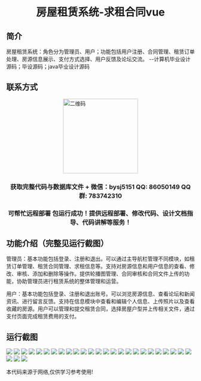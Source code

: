 <p><h1 align="center">房屋租赁系统-求租合同vue</h1></p>

## 简介
房屋租赁系统：角色分为管理员、用户；功能包括用户注册、合同管理、租赁订单处理、房源信息展示、支付方式选择、用户反馈及论坛交流。    --计算机毕业设计源码；毕设源码；java毕业设计源码


## 联系方式
<img src="https://bs-1329754181.cos.ap-shanghai.myqcloud.com/wx.jpg" alt="二维码" style="display: block; margin: 0 auto;" width="200px">
<p><h3 align="center">获取完整代码与数据库文件 + 微信：bysj5151 QQ: 86050149 QQ群: 783742310</h3></p>
<p><h3 align="center">可帮忙远程部署 包运行成功！提供远程部署、修改代码、设计文档指导、代码讲解等服务！</h3></p>

## 功能介绍（完整见运行截图）
管理员：基本功能包括登录、注册和退出。可以通过主导航栏管理不同模块，如租赁订单管理、租赁合同管理、求租信息等。支持对房源信息和用户信息的查看、修改、审核、添加和删除等操作。提供轮播图管理、合同审核和合同文件上传的功能，协助管理员进行租赁系统的整体管理和运营。

用户：基本功能包括登录、注册和退出账号。可以浏览房源信息、查看论坛和新闻资讯、进行留言反馈。支持在信息模块中查看和编辑个人信息、上传照片以及查看收藏的房源。用户可以管理和提交租赁合同，选择房屋户型并上传相关文件，通过支付页面完成租赁费用的支付。


## 运行截图
![](https://bs-1329754181.cos.ap-shanghai.myqcloud.com/ssm/HousingRentalSystemRentalContract/img/001.jpg)
![](https://bs-1329754181.cos.ap-shanghai.myqcloud.com/ssm/HousingRentalSystemRentalContract/img/002.jpg)
![](https://bs-1329754181.cos.ap-shanghai.myqcloud.com/ssm/HousingRentalSystemRentalContract/img/003.jpg)
![](https://bs-1329754181.cos.ap-shanghai.myqcloud.com/ssm/HousingRentalSystemRentalContract/img/004.jpg)
![](https://bs-1329754181.cos.ap-shanghai.myqcloud.com/ssm/HousingRentalSystemRentalContract/img/005.jpg)
![](https://bs-1329754181.cos.ap-shanghai.myqcloud.com/ssm/HousingRentalSystemRentalContract/img/006.jpg)
![](https://bs-1329754181.cos.ap-shanghai.myqcloud.com/ssm/HousingRentalSystemRentalContract/img/007.jpg)
![](https://bs-1329754181.cos.ap-shanghai.myqcloud.com/ssm/HousingRentalSystemRentalContract/img/008.jpg)
![](https://bs-1329754181.cos.ap-shanghai.myqcloud.com/ssm/HousingRentalSystemRentalContract/img/009.jpg)
![](https://bs-1329754181.cos.ap-shanghai.myqcloud.com/ssm/HousingRentalSystemRentalContract/img/010.jpg)
![](https://bs-1329754181.cos.ap-shanghai.myqcloud.com/ssm/HousingRentalSystemRentalContract/img/011.jpg)
![](https://bs-1329754181.cos.ap-shanghai.myqcloud.com/ssm/HousingRentalSystemRentalContract/img/012.jpg)
![](https://bs-1329754181.cos.ap-shanghai.myqcloud.com/ssm/HousingRentalSystemRentalContract/img/013.jpg)
![](https://bs-1329754181.cos.ap-shanghai.myqcloud.com/ssm/HousingRentalSystemRentalContract/img/014.jpg)
![](https://bs-1329754181.cos.ap-shanghai.myqcloud.com/ssm/HousingRentalSystemRentalContract/img/015.jpg)
![](https://bs-1329754181.cos.ap-shanghai.myqcloud.com/ssm/HousingRentalSystemRentalContract/img/016.jpg)
![](https://bs-1329754181.cos.ap-shanghai.myqcloud.com/ssm/HousingRentalSystemRentalContract/img/017.jpg)
![](https://bs-1329754181.cos.ap-shanghai.myqcloud.com/ssm/HousingRentalSystemRentalContract/img/018.jpg)
![](https://bs-1329754181.cos.ap-shanghai.myqcloud.com/ssm/HousingRentalSystemRentalContract/img/019.jpg)
![](https://bs-1329754181.cos.ap-shanghai.myqcloud.com/ssm/HousingRentalSystemRentalContract/img/020.jpg)
![](https://bs-1329754181.cos.ap-shanghai.myqcloud.com/ssm/HousingRentalSystemRentalContract/img/021.jpg)
![](https://bs-1329754181.cos.ap-shanghai.myqcloud.com/ssm/HousingRentalSystemRentalContract/img/022.jpg)
![](https://bs-1329754181.cos.ap-shanghai.myqcloud.com/ssm/HousingRentalSystemRentalContract/img/023.jpg)
![](https://bs-1329754181.cos.ap-shanghai.myqcloud.com/ssm/HousingRentalSystemRentalContract/img/024.jpg)
![](https://bs-1329754181.cos.ap-shanghai.myqcloud.com/ssm/HousingRentalSystemRentalContract/img/025.jpg)
![](https://bs-1329754181.cos.ap-shanghai.myqcloud.com/ssm/HousingRentalSystemRentalContract/img/026.jpg)
![](https://bs-1329754181.cos.ap-shanghai.myqcloud.com/ssm/HousingRentalSystemRentalContract/img/027.jpg)
![](https://bs-1329754181.cos.ap-shanghai.myqcloud.com/ssm/HousingRentalSystemRentalContract/img/028.jpg)

<p>本代码来源于网络,仅供学习参考使用!</p>
